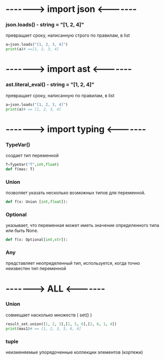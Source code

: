 # ------->  import json  <-------
### json.loads(<string>) - string = "[1, 2, 4]"
превращает сроку, написанную строго по правилам, в list
```Python
a=json.loads("[1, 2, 3, 4]")
print(a)# ==[1, 2, 3, 4]
```


# ------->  import ast   <-------
### ast.literal_eval(<string>) - string = "[1, 2, 4]"
превращает сроку, написанную по правилам, в list
```Python
a=json.loads("[1, 2, 3, 4]")
print(a)# == [1, 2, 3, 4]
```
# -------> import typing <-------
### TypeVar()
создает тип переменной
```Python
T=TypeVar("T",int,float)
def f(mas: T)
```
### Union
позволяет указать несколько возможных типов для переменной.
```Python
def f(x: Union [int,float]):
```
### Optional
указывает, что переменная может иметь значение определенного типа или быть None.
```Python
def f(x: Optional[int,str]):
```

### Any
представляет неопределенный тип, используется, когда точно неизвестен тип переменной
# ------->      ALL     <-------
### Union
совмещает насколько множеств ( set() )
```Python
result_set.union([1, 2, 3],[1, 5, 6],[2, 6, 1, 4])
print(mas1)# == [1, 2, 3, 5, 6, 4]
```

### tuple
неизменяемые упорядоченные коллекции элементов (кортежи)
